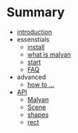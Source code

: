 # Summary

* [introduction](README.md)
* essenstials
  * [install](essentials/install.md)
  * [what is malyan](essentials/what-is-malyan.md)
  * [start](essentials/start.md)
  * [FAQ](core/concepts/enabledElement.md)
* advanced
  * [how to ...](advanced/coordinate-system.md)
* [API](api/index.md)
  * [Malyan](api/index.md#malyan)
  * [Scene](api/index.md#scene)
  * [shapes](api/index.md#shapes)
   - [rect](api/index.md#rect)
